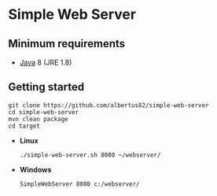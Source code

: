 # Simple Web Server

## Minimum requirements
* [Java](https://www.java.com) 8 (JRE 1.8)

## Getting started
```Shell
git clone https://github.com/albertus82/simple-web-server
cd simple-web-server
mvn clean package
cd target
```

* **Linux**
  ```Shell
  ./simple-web-server.sh 8080 ~/webserver/
  ```

* **Windows**
  ```Batchfile
  SimpleWebServer 8080 c:/webserver/
  ```
